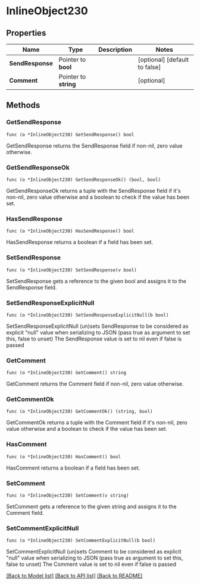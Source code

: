 # InlineObject230

## Properties

Name | Type | Description | Notes
------------ | ------------- | ------------- | -------------
**SendResponse** | Pointer to **bool** |  | [optional] [default to false]
**Comment** | Pointer to **string** |  | [optional] 

## Methods

### GetSendResponse

`func (o *InlineObject230) GetSendResponse() bool`

GetSendResponse returns the SendResponse field if non-nil, zero value otherwise.

### GetSendResponseOk

`func (o *InlineObject230) GetSendResponseOk() (bool, bool)`

GetSendResponseOk returns a tuple with the SendResponse field if it's non-nil, zero value otherwise
and a boolean to check if the value has been set.

### HasSendResponse

`func (o *InlineObject230) HasSendResponse() bool`

HasSendResponse returns a boolean if a field has been set.

### SetSendResponse

`func (o *InlineObject230) SetSendResponse(v bool)`

SetSendResponse gets a reference to the given bool and assigns it to the SendResponse field.

### SetSendResponseExplicitNull

`func (o *InlineObject230) SetSendResponseExplicitNull(b bool)`

SetSendResponseExplicitNull (un)sets SendResponse to be considered as explicit "null" value
when serializing to JSON (pass true as argument to set this, false to unset)
The SendResponse value is set to nil even if false is passed
### GetComment

`func (o *InlineObject230) GetComment() string`

GetComment returns the Comment field if non-nil, zero value otherwise.

### GetCommentOk

`func (o *InlineObject230) GetCommentOk() (string, bool)`

GetCommentOk returns a tuple with the Comment field if it's non-nil, zero value otherwise
and a boolean to check if the value has been set.

### HasComment

`func (o *InlineObject230) HasComment() bool`

HasComment returns a boolean if a field has been set.

### SetComment

`func (o *InlineObject230) SetComment(v string)`

SetComment gets a reference to the given string and assigns it to the Comment field.

### SetCommentExplicitNull

`func (o *InlineObject230) SetCommentExplicitNull(b bool)`

SetCommentExplicitNull (un)sets Comment to be considered as explicit "null" value
when serializing to JSON (pass true as argument to set this, false to unset)
The Comment value is set to nil even if false is passed

[[Back to Model list]](../README.md#documentation-for-models) [[Back to API list]](../README.md#documentation-for-api-endpoints) [[Back to README]](../README.md)


